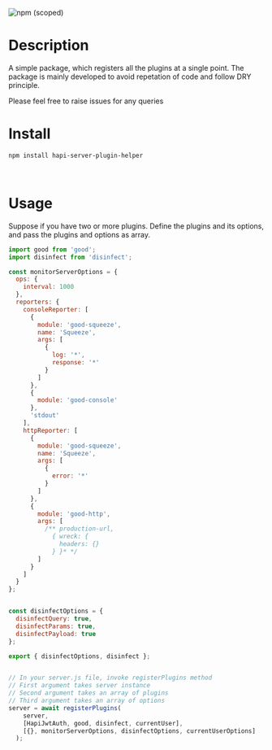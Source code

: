 
![npm (scoped)](https://img.shields.io/npm/v/hapi-server-plugin-helper.svg)

<h1>Description</h1>
A simple package, which registers all the plugins at a single point. The package is mainly developed to avoid repetation of code and follow DRY principle.

Please feel free to raise issues for any queries

<h1>Install</h1>

```npm install hapi-server-plugin-helper```

<br/>

<h1>Usage</h1>
Suppose if you have two or more plugins. Define the plugins and its options, and pass the plugins and options as array.

```javascript
import good from 'good';
import disinfect from 'disinfect';

const monitorServerOptions = {
  ops: {
    interval: 1000
  },
  reporters: {
    consoleReporter: [
      {
        module: 'good-squeeze',
        name: 'Squeeze',
        args: [
          {
            log: '*',
            response: '*'
          }
        ]
      },
      {
        module: 'good-console'
      },
      'stdout'
    ],
    httpReporter: [
      {
        module: 'good-squeeze',
        name: 'Squeeze',
        args: [
          {
            error: '*'
          }
        ]
      },
      {
        module: 'good-http',
        args: [
          /** production-url,
            { wreck: {
              headers: {}
            } }* */
        ]
      }
    ]
  }
};


const disinfectOptions = {
  disinfectQuery: true,
  disinfectParams: true,
  disinfectPayload: true
};

export { disinfectOptions, disinfect };


// In your server.js file, invoke registerPlugins method
// First argument takes server instance
// Second argument takes an array of plugins
// Third argument takes an array of options
server = await registerPlugins(
    server,
    [HapiJwtAuth, good, disinfect, currentUser],
    [{}, monitorServerOptions, disinfectOptions, currentUserOptions]
  );
```
